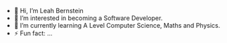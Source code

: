 - 👋 Hi, I’m Leah Bernstein
- 👀 I’m interested in becoming a Software Developer.
- 🌱 I’m currently learning A Level Computer Science, Maths and Physics.
- ⚡ Fun fact: ...

<!---
Leahbern1234/Leahbern1234 is a ✨ special ✨ repository because its `README.md` (this file) appears on your GitHub profile.
You can click the Preview link to take a look at your changes.
--->
